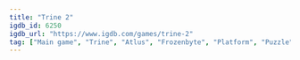 ```yaml
---
title: "Trine 2"
igdb_id: 6250
igdb_url: "https://www.igdb.com/games/trine-2"
tag: ["Main game", "Trine", "Atlus", "Frozenbyte", "Platform", "Puzzle", "Adventure", "Single player", "Multiplayer", "Co-operative", "Side view", "Action", "Fantasy"]
---
```

